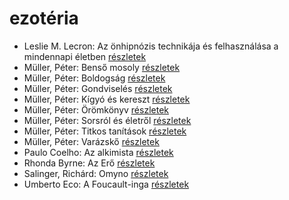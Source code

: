 # ezotéria

- Leslie M. Lecron: Az önhipnózis technikája és felhasználása a mindennapi életben [részletek](_details/Leslie%20M.%20Lecron.md#id_7)
- Müller, Péter: Benső mosoly [részletek](_details/M%C3%BCller%2C%20P%C3%A9ter.md#id_111)
- Müller, Péter: Boldogság [részletek](_details/M%C3%BCller%2C%20P%C3%A9ter.md#id_112)
- Müller, Péter: Gondviselés [részletek](_details/M%C3%BCller%2C%20P%C3%A9ter.md#id_270)
- Müller, Péter: Kígyó és kereszt [részletek](_details/M%C3%BCller%2C%20P%C3%A9ter.md#id_113)
- Müller, Péter: Örömkönyv [részletek](_details/M%C3%BCller%2C%20P%C3%A9ter.md#id_110)
- Müller, Péter: Sorsról és életről [részletek](_details/M%C3%BCller%2C%20P%C3%A9ter.md#id_114)
- Müller, Péter: Titkos tanítások [részletek](_details/M%C3%BCller%2C%20P%C3%A9ter.md#id_116)
- Müller, Péter: Varázskő [részletek](_details/M%C3%BCller%2C%20P%C3%A9ter.md#id_117)
- Paulo Coelho: Az alkimista [részletek](_details/Paulo%20Coelho.md#id_261)
- Rhonda Byrne: Az Erő [részletek](_details/Rhonda%20Byrne.md#id_281)
- Salinger, Richárd: Omyno [részletek](_details/Salinger%2C%20Rich%C3%A1rd.md#id_522)
- Umberto Eco: A Foucault-inga [részletek](_details/Umberto%20Eco.md#id_1024)